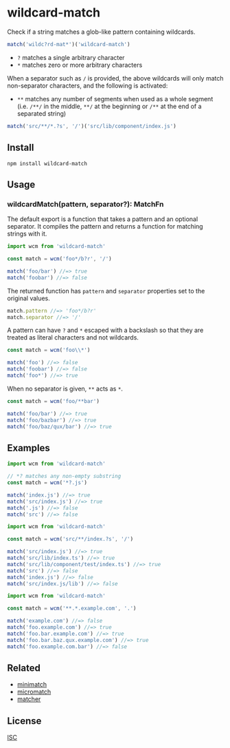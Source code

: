 # wildcard-match

Check if a string matches a glob-like pattern containing wildcards.

```js
match('wildc?rd-mat*')('wildcard-match')
```

- `?` matches a single arbitrary character
- `*` matches zero or more arbitrary characters

When a separator such as `/` is provided, the above wildcards will only match non-separator characters, and the following is activated:

- `**` matches any number of segments when used as a whole segment (i.e. `/**/` in the middle, `**/` at the beginning or `/**` at the end of a separated string)

```js
match('src/**/*.?s', '/')('src/lib/component/index.js')
```

## Install

`npm install wildcard-match`

## Usage

### wildcardMatch(pattern, separator?): MatchFn

The default export is a function that takes a pattern and an optional separator.
It compiles the pattern and returns a function for matching strings with it.

```js
import wcm from 'wildcard-match'

const match = wcm('foo*/b?r', '/')

match('foo/bar') //=> true
match('foobar') //=> false
```

The returned function has `pattern` and `separator` properties set to the original values.

```js
match.pattern //=> 'foo*/b?r'
match.separator //=> '/'
```

A pattern can have `?` and `*` escaped with a backslash so that they are treated as literal characters and not wildcards.

```js
const match = wcm('foo\\*')

match('foo') //=> false
match('foobar') //=> false
match('foo*') //=> true
```

When no separator is given, `**` acts as `*`.

```js
const match = wcm('foo/**bar')

match('foo/bar') //=> true
match('foo/bazbar') //=> true
match('foo/baz/qux/bar') //=> true
```

## Examples

```js
import wcm from 'wildcard-match'

// *? matches any non-empty substring
const match = wcm('*?.js')

match('index.js') //=> true
match('src/index.js') //=> true
match('.js') //=> false
match('src') //=> false
```

```js
import wcm from 'wildcard-match'

const match = wcm('src/**/index.?s', '/')

match('src/index.js') //=> true
match('src/lib/index.ts') //=> true
match('src/lib/component/test/index.ts') //=> true
match('src') //=> false
match('index.js') //=> false
match('src/index.js/lib') //=> false
```

```js
import wcm from 'wildcard-match'

const match = wcm('**.*.example.com', '.')

match('example.com') //=> false
match('foo.example.com') //=> true
match('foo.bar.example.com') //=> true
match('foo.bar.baz.qux.example.com') //=> true
match('foo.example.com.bar') //=> false
```

## Related

- [minimatch](https://github.com/isaacs/minimatch)
- [micromatch](https://github.com/micromatch/micromatch)
- [matcher](https://github.com/sindresorhus/matcher)

## License

[ISC](LICENSE)
